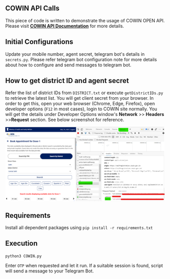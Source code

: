 ## COWIN API Calls

This piece of code is written to demonstrate the usage of COWIN OPEN API. Please visit **[COWIN API Documentation](https://apisetu.gov.in/public/marketplace/api/cowin)** for more details.

## Initial Configurations
Update your mobile number, agent secret, telegram bot's details in `secrets.py`. Please refer telegram bot configuration note for more details about how to configure and send messages to telegram bot.

## How to get district ID and agent secret
Refer the list of district IDs from `DISTRICT.txt` or execute `getDistrictIDs.py` to retrieve the latest list. You will get client secret from your browser. In order to get this, open your web browser (Chrome, Edge, Firefox), open developer options (`F12` in most cases), login to COWIN site normally. You will get the details under Developer Options window's **Network** >> **Headers** >>**Request** section. See below screenshot for reference.

![screenshot](/images/agent_secret.png)

## Requirements
Install all dependent packages using `pip install -r requirements.txt`

## Execution
`python3 COWIN.py`

Enter `OTP` when requested and let it run. If a suitable session is found, script will send a message to your Telegram Bot.
